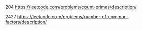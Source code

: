 204
https://leetcode.com/problems/count-primes/description/

2427
https://leetcode.com/problems/number-of-common-factors/description/